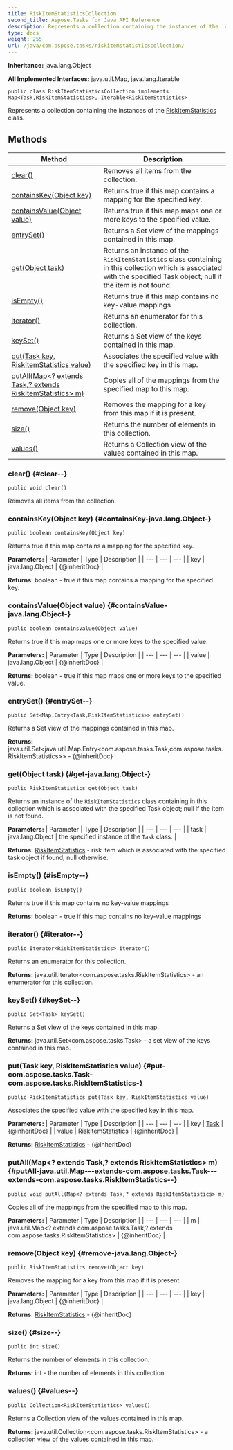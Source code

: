 ```yaml
---
title: RiskItemStatisticsCollection
second_title: Aspose.Tasks for Java API Reference
description: Represents a collection containing the instances of the  class.
type: docs
weight: 255
url: /java/com.aspose.tasks/riskitemstatisticscollection/
---
```


**Inheritance:**
java.lang.Object

**All Implemented Interfaces:**
java.util.Map, java.lang.Iterable
```
public class RiskItemStatisticsCollection implements Map<Task,RiskItemStatistics>, Iterable<RiskItemStatistics>
```

Represents a collection containing the instances of the [RiskItemStatistics](../../com.aspose.tasks/riskitemstatistics) class.
## Methods

| Method | Description |
| --- | --- |
| [clear()](#clear--) | Removes all items from the collection. |
| [containsKey(Object key)](#containsKey-java.lang.Object-) | Returns true if this map contains a mapping for the specified key. |
| [containsValue(Object value)](#containsValue-java.lang.Object-) | Returns true if this map maps one or more keys to the specified value. |
| [entrySet()](#entrySet--) | Returns a Set view of the mappings contained in this map. |
| [get(Object task)](#get-java.lang.Object-) | Returns an instance of the `RiskItemStatistics` class containing in this collection which is associated with the specified Task object; null if the item is not found. |
| [isEmpty()](#isEmpty--) | Returns true if this map contains no key-value mappings |
| [iterator()](#iterator--) | Returns an enumerator for this collection. |
| [keySet()](#keySet--) | Returns a Set view of the keys contained in this map. |
| [put(Task key, RiskItemStatistics value)](#put-com.aspose.tasks.Task-com.aspose.tasks.RiskItemStatistics-) | Associates the specified value with the specified key in this map. |
| [putAll(Map&lt;? extends Task,? extends RiskItemStatistics&gt; m)](#putAll-java.util.Map---extends-com.aspose.tasks.Task---extends-com.aspose.tasks.RiskItemStatistics--) | Copies all of the mappings from the specified map to this map. |
| [remove(Object key)](#remove-java.lang.Object-) | Removes the mapping for a key from this map if it is present. |
| [size()](#size--) | Returns the number of elements in this collection. |
| [values()](#values--) | Returns a Collection view of the values contained in this map. |
### clear() {#clear--}
```
public void clear()
```


Removes all items from the collection.

### containsKey(Object key) {#containsKey-java.lang.Object-}
```
public boolean containsKey(Object key)
```


Returns true if this map contains a mapping for the specified key.

**Parameters:**
| Parameter | Type | Description |
| --- | --- | --- |
| key | java.lang.Object | \{@inheritDoc\} |

**Returns:**
boolean - true if this map contains a mapping for the specified key.
### containsValue(Object value) {#containsValue-java.lang.Object-}
```
public boolean containsValue(Object value)
```


Returns true if this map maps one or more keys to the specified value.

**Parameters:**
| Parameter | Type | Description |
| --- | --- | --- |
| value | java.lang.Object | \{@inheritDoc\} |

**Returns:**
boolean - true if this map maps one or more keys to the specified value.
### entrySet() {#entrySet--}
```
public Set<Map.Entry<Task,RiskItemStatistics>> entrySet()
```


Returns a Set view of the mappings contained in this map.

**Returns:**
java.util.Set&lt;java.util.Map.Entry&lt;com.aspose.tasks.Task,com.aspose.tasks.RiskItemStatistics&gt;&gt; - \{@inheritDoc\}
### get(Object task) {#get-java.lang.Object-}
```
public RiskItemStatistics get(Object task)
```


Returns an instance of the `RiskItemStatistics` class containing in this collection which is associated with the specified Task object; null if the item is not found.

**Parameters:**
| Parameter | Type | Description |
| --- | --- | --- |
| task | java.lang.Object | the specified instance of the `Task` class. |

**Returns:**
[RiskItemStatistics](../../com.aspose.tasks/riskitemstatistics) - risk item which is associated with the specified task object if found; null otherwise.
### isEmpty() {#isEmpty--}
```
public boolean isEmpty()
```


Returns true if this map contains no key-value mappings

**Returns:**
boolean - true if this map contains no key-value mappings
### iterator() {#iterator--}
```
public Iterator<RiskItemStatistics> iterator()
```


Returns an enumerator for this collection.

**Returns:**
java.util.Iterator&lt;com.aspose.tasks.RiskItemStatistics&gt; - an enumerator for this collection.
### keySet() {#keySet--}
```
public Set<Task> keySet()
```


Returns a Set view of the keys contained in this map.

**Returns:**
java.util.Set&lt;com.aspose.tasks.Task&gt; - a set view of the keys contained in this map.
### put(Task key, RiskItemStatistics value) {#put-com.aspose.tasks.Task-com.aspose.tasks.RiskItemStatistics-}
```
public RiskItemStatistics put(Task key, RiskItemStatistics value)
```


Associates the specified value with the specified key in this map.

**Parameters:**
| Parameter | Type | Description |
| --- | --- | --- |
| key | [Task](../../com.aspose.tasks/task) | \{@inheritDoc\} |
| value | [RiskItemStatistics](../../com.aspose.tasks/riskitemstatistics) | \{@inheritDoc\} |

**Returns:**
[RiskItemStatistics](../../com.aspose.tasks/riskitemstatistics) - \{@inheritDoc\}
### putAll(Map&lt;? extends Task,? extends RiskItemStatistics&gt; m) {#putAll-java.util.Map---extends-com.aspose.tasks.Task---extends-com.aspose.tasks.RiskItemStatistics--}
```
public void putAll(Map<? extends Task,? extends RiskItemStatistics> m)
```


Copies all of the mappings from the specified map to this map.

**Parameters:**
| Parameter | Type | Description |
| --- | --- | --- |
| m | java.util.Map&lt;? extends com.aspose.tasks.Task,? extends com.aspose.tasks.RiskItemStatistics&gt; | \{@inheritDoc\} |

### remove(Object key) {#remove-java.lang.Object-}
```
public RiskItemStatistics remove(Object key)
```


Removes the mapping for a key from this map if it is present.

**Parameters:**
| Parameter | Type | Description |
| --- | --- | --- |
| key | java.lang.Object | \{@inheritDoc\} |

**Returns:**
[RiskItemStatistics](../../com.aspose.tasks/riskitemstatistics) - \{@inheritDoc\}
### size() {#size--}
```
public int size()
```


Returns the number of elements in this collection.

**Returns:**
int - the number of elements in this collection.
### values() {#values--}
```
public Collection<RiskItemStatistics> values()
```


Returns a Collection view of the values contained in this map.

**Returns:**
java.util.Collection&lt;com.aspose.tasks.RiskItemStatistics&gt; - a collection view of the values contained in this map.
